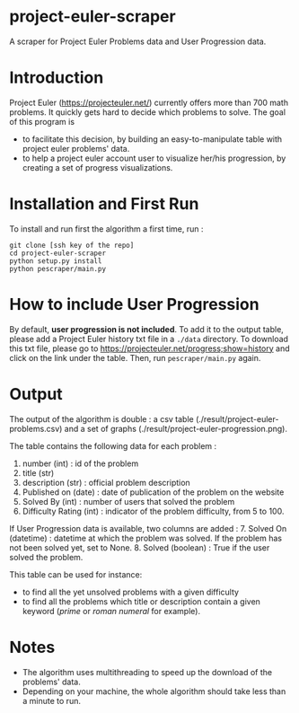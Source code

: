 # project-euler-scraper

A scraper for Project Euler Problems data and User Progression data.

# Introduction

Project Euler (https://projecteuler.net/) currently offers more than 700 math problems. It quickly gets hard to decide which problems to solve. The goal of this program is 
* to facilitate this decision, by building an easy-to-manipulate table with project euler problems' data.
* to help a project euler account user to visualize her/his progression, by creating a set of progress visualizations.


# Installation and First Run

To install and run first the algorithm a first time, run :

```shell
git clone [ssh key of the repo]
cd project-euler-scraper
python setup.py install
python pescraper/main.py
```

# How to include User Progression

By default, **user progression is not included**. To add it to the output table, please add a Project Euler history txt file in a `./data` directory. To download this txt file, please go to https://projecteuler.net/progress;show=history and click on the link under the table. Then, run `pescraper/main.py` again.


# Output

The output of the algorithm is double : a csv table (./result/project-euler-problems.csv) and a set of graphs (./result/project-euler-progression.png).

The table contains the following data for each problem :
1. number (int) : id of the problem
2. title (str)
3. description (str) : official problem description
4. Published on (date) : date of publication of the problem on the website
5. Solved By (int) : number of users that solved the problem
6. Difficulty Rating (int) : indicator of the problem difficulty, from 5 to 100.

If User Progression data is available, two columns are added :
7. Solved On (datetime) : datetime at which the problem was solved. If the problem has not been solved yet, set to None. 
8. Solved (boolean) : True if the user solved the problem. 

This table can be used for instance:
* to find all the yet unsolved problems with a given difficulty
* to find all the problems which title or description contain a given keyword (*prime* or *roman numeral* for example).


# Notes

* The algorithm uses multithreading to speed up the download of the problems' data.
* Depending on your machine, the whole algorithm should take less than a minute to run.